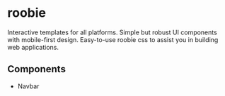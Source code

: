 # roobie

Interactive templates for all platforms.  Simple but robust UI components with mobile-first design.  Easy-to-use roobie css to assist you in building web applications.

## Components

- Navbar



